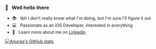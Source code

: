 ### 👋 &nbsp; Well hello there

- 📚 &nbsp; tbh I don't really know what I'm doing, but I'm sure I'll figure it out
- 💻 &nbsp; Passionate as an iOS Developer, interested in everything
- 📝 &nbsp; Learn more about me on [LinkedIn](https://www.linkedin.com/in/ethan-pippin-b0754a164/)

[![Anurag's GitHub stats](https://github-readme-stats.vercel.app/api?username=LePips&hide=stars&count_private=true&include_all_commits=true&bg_color=111112&title_color=32ade6&text_color=c9d1d9&border_color=c9d1d9)](https://github.com/anuraghazra/github-readme-stats)
